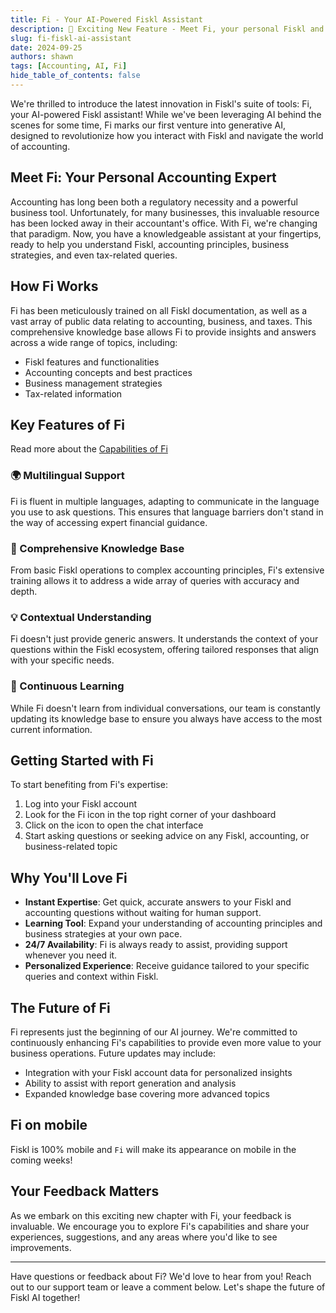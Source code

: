 ```yaml
---
title: Fi - Your AI-Powered Fiskl Assistant
description: 🎉 Exciting New Feature - Meet Fi, your personal Fiskl and accounting expert!
slug: fi-fiskl-ai-assistant
date: 2024-09-25
authors: shawn
tags: [Accounting, AI, Fi]
hide_table_of_contents: false
---
```


We're thrilled to introduce the latest innovation in Fiskl's suite of tools: Fi, your AI-powered Fiskl assistant! While we've been leveraging AI behind the scenes for some time, Fi marks our first venture into generative AI, designed to revolutionize how you interact with Fiskl and navigate the world of accounting.

## Meet Fi: Your Personal Accounting Expert

Accounting has long been both a regulatory necessity and a powerful business tool. Unfortunately, for many businesses, this invaluable resource has been locked away in their accountant's office. With Fi, we're changing that paradigm. Now, you have a knowledgeable assistant at your fingertips, ready to help you understand Fiskl, accounting principles, business strategies, and even tax-related queries.

## How Fi Works

Fi has been meticulously trained on all Fiskl documentation, as well as a vast array of public data relating to accounting, business, and taxes. This comprehensive knowledge base allows Fi to provide insights and answers across a wide range of topics, including:

- Fiskl features and functionalities
- Accounting concepts and best practices
- Business management strategies
- Tax-related information

## Key Features of Fi

Read more about the [Capabilities of Fi](../docs/Core-Features/AI/fi.md)

### 🌍 Multilingual Support

Fi is fluent in multiple languages, adapting to communicate in the language you use to ask questions. This ensures that language barriers don't stand in the way of accessing expert financial guidance.

<!-- truncate -->

### 🧠 Comprehensive Knowledge Base

From basic Fiskl operations to complex accounting principles, Fi's extensive training allows it to address a wide array of queries with accuracy and depth.

### 💡 Contextual Understanding

Fi doesn't just provide generic answers. It understands the context of your questions within the Fiskl ecosystem, offering tailored responses that align with your specific needs.

### 🚀 Continuous Learning

While Fi doesn't learn from individual conversations, our team is constantly updating its knowledge base to ensure you always have access to the most current information.

## Getting Started with Fi

To start benefiting from Fi's expertise:

1. Log into your Fiskl account
1. Look for the Fi icon in the top right corner of your dashboard
1. Click on the icon to open the chat interface
1. Start asking questions or seeking advice on any Fiskl, accounting, or business-related topic

## Why You'll Love Fi

- **Instant Expertise**: Get quick, accurate answers to your Fiskl and accounting questions without waiting for human support.
- **Learning Tool**: Expand your understanding of accounting principles and business strategies at your own pace.
- **24/7 Availability**: Fi is always ready to assist, providing support whenever you need it.
- **Personalized Experience**: Receive guidance tailored to your specific queries and context within Fiskl.

## The Future of Fi

Fi represents just the beginning of our AI journey. We're committed to continuously enhancing Fi's capabilities to provide even more value to your business operations. Future updates may include:

- Integration with your Fiskl account data for personalized insights
- Ability to assist with report generation and analysis
- Expanded knowledge base covering more advanced topics

## Fi on mobile

Fiskl is 100% mobile and `Fi` will make its appearance on mobile in the coming weeks!

## Your Feedback Matters

As we embark on this exciting new chapter with Fi, your feedback is invaluable. We encourage you to explore Fi's capabilities and share your experiences, suggestions, and any areas where you'd like to see improvements.

---

Have questions or feedback about Fi? We'd love to hear from you! Reach out to our support team or leave a comment below. Let's shape the future of Fiskl AI together!